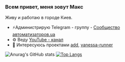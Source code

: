 ### Всем привет, меня зовут Макс
Живу и работаю в городе Киев.
 - ⚡Администрирую Telegram - группу - [Сообщество автоматизаторов.ua](https://t.me/automation_community)
 - ⚙ Веду [YouTube - канал](https://www.youtube.com/channel/UCD5PEAjBs194A0Z-ceUbpuQ/featured)
 - 💬 Интересуюсь проектами [add](https://github.com/vanessa-opensource/add), [vanessa-runner](https://github.com/vanessa-opensource/vanessa-runner)

![Anurag's GitHub stats](https://github-readme-stats.vercel.app/api?username=maximsamokhval&show_icons=true)
[![Top Langs](https://github-readme-stats.vercel.app/api/top-langs/?username=maximsamokhval&layout=compact)](https://github.com/anuraghazra/github-readme-stats)

<!--
**maximsamokhval/maximsamokhval** is a ✨ _special_ ✨ repository because its `README.md` (this file) appears on your GitHub profile.

Here are some ideas to get you started:

- 🔭 I’m currently working on ...
- 🌱 I’m currently learning ...
- 👯 I’m looking to collaborate on ...
- 🤔 I’m looking for help with ...
- 💬 Ask me about ...
- 📫 How to reach me: ...
- 😄 Pronouns: ...
- ⚡ Fun fact: ...
-->
